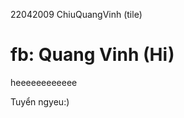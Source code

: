 22042009
 ChiuQuangVinh (tile)
# fb: Quang Vinh (Hi)
heeeeeeeeeeee
































Tuyển ngyeu:)
